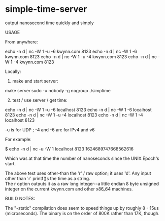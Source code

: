 # simple-time-server
output nanosecond time quickly and simply

USAGE

From anywhere:

echo -n d | nc  -W 1 -u -6 kwynn.com 8123
echo -n d | nc  -W 1    -6 kwynn.com 8123 
echo -n d | nc  -W 1 -u -4 kwynn.com 8123
echo -n d | nc  -W 1    -4 kwynn.com 8123

Locally:

1. make and start server:

make server
sudo -u nobody -g nogroup ./simptime


2. test / use server / get time:

echo -n d | nc  -W 1 -u -6 localhost 8123
echo -n d | nc  -W 1    -6 localhost 8123 
echo -n d | nc  -W 1 -u -4 localhost 8123
echo -n d | nc  -W 1    -4 localhost 8123

-u is for UDP ; -4 and -6 are for IPv4 and v6

For example:

$ echo -n d | nc -u -W 1 localhost 8123
1624689747668562616

Which was at that time the number of nanoseconds since the UNIX Epoch's start.

The above test uses other-than the 'r' / raw option; it uses 'd'.  Any input other than 'r' printf()s the time as a string.  
The r option outputs it as a raw long integer--a little endian 8 byte unsigned integer on the current kwynn.com and other 
x86_64 machines.

BUILD NOTES:

The "-static" compilation does seem to speed things up by roughly 8 - 15us (microseconds).  The binary is on the order 
of 800K rather than 17K, though.

